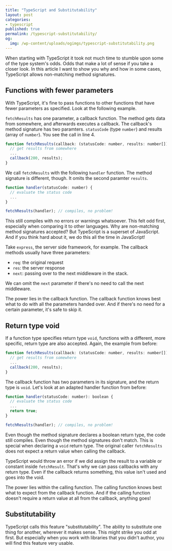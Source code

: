 ```yaml
---
title: "TypeScript and Substitutability"
layout: post
categories:
- typescript
published: true
permalink: /typescript-substitutability/
og:
  img: /wp-content/uploads/ogimgs/typescript-substitutability.png
---
```


When starting with TypeScript it took not much time to stumble upon some of the type system's odds. Odds that make a lot of sense if you take a closer look. In this article I want to show you why and how in some cases, TypeScript allows non-matching method signatures.

## Functions with fewer parameters

With TypeScript, it's fine to pass functions to other functions that have fewer parameters as specified. Look at the following example.

`fetchResults` has one parameter, a callback function. The method gets data from somewhere, and afterwards executes a callback. The callback's method signature has two paramters. `statusCode` (type `number`) and results (array of `number`). You see the call in line 4.

```javascript
function fetchResults(callback: (statusCode: number, results: number[]) => void) {
  // get results from somewhere
  ...
  callback(200, results);
}
```

We call `fetchResults` with the following `handler` function. The method signature is different, though. It omits the second paramter `results`.

```javascript
function handler(statusCode: number) {
  // evaluate the status code
  ...
}

fetchResults(handler); // compiles, no problem!
```

This still compiles with no errors or warnings whatsoever. This felt odd first, especially when comparing it to other languages. Why are non-matching method signatures accepted? But TypeScript is a superset of JavaScript. And if you think hard about it, we do this all the time in JavaScript!

Take `express`, the server side framework, for example. The callback methods usually have three parameters:
- `req`: the original request
- `res`: the server response
- `next`: passing over to the next middleware in the stack.

We can omit the `next` parameter if there's no need to call the next middleware.

The power lies in the callback function. The callback function knows best what to do with all the parameters handed over. And if there's no need for a certain parameter, it's safe to skip it.

## Return type void

If a function type specifies return type `void`, functions with a different, more specific, return type are also accepted. Again, the example from before:

```javascript
function fetchResults(callback: (statusCode: number, results: number[]) => void) {
  // get results from somewhere
  ...
  callback(200, results);
}
```

The callback function has two parameters in its signature, and the return type is `void`. Let's look at an adapted handler function from before:

```javascript
function handler(statusCode: number): boolean {
  // evaluate the status code
  ...
  return true;
}

fetchResults(handler); // compiles, no problem!
```

Even though the method signature declares a boolean return type, the code still compiles. Even though the method signatures don't match. This is special when declaring a `void` return type. The original caller `fetchResults` does not expect a return value when calling the callback. 

TypeScript would throw an error if we did assign the result to a variable or constant inside `fetchResult`. That's why we can pass callbacks with any return type. Even if the callback returns something, this value isn't used and goes into the void.

The power lies within the calling function. The calling function knows best what to expect from the callback function. And if the calling function doesn't require a return value at all from the callback, anything goes!

## Substitutability

TypeScript calls this feature "substitutability". The ability to substitute one thing for another, wherever it makes sense. This might strike you odd at first. But especially when you work with libraries that you didn't author, you will find this feature very usable.
